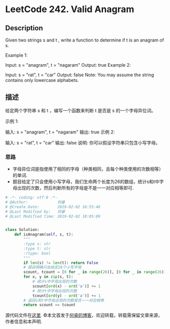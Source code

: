# LeetCode 242. Valid Anagram

## Description

Given two strings s and t , write a function to determine if t is an anagram of s.

Example 1:

Input: s = "anagram", t = "nagaram"
Output: true
Example 2:

Input: s = "rat", t = "car"
Output: false
Note:
You may assume the string contains only lowercase alphabets.

## 描述

给定两个字符串 s 和 t ，编写一个函数来判断 t 是否是 s 的一个字母异位词。

示例 1:

输入: s = "anagram", t = "nagaram"
输出: true
示例 2:

输入: s = "rat", t = "car"
输出: false
说明:
你可以假设字符串只包含小写字母。

### 思路

* 字母异位词是指使用了相同的字母（种类相同，且每个种类使用的次数相等）的单词.
* 题目给定了只会使用小写字母，我们生命两个长度为26的数组，统计s和t中字母出现的次数，然后判断所有的字母是不是一一对应相等即可.

```python
# -*- coding: utf-8 -*-
# @Author:             何睿
# @Create Date:        2019-02-02 16:55:46
# @Last Modified by:   何睿
# @Last Modified time: 2019-02-02 18:05:09


class Solution:
    def isAnagram(self, s, t):
        """
        :type s: str
        :type t: str
        :rtype: bool
        """
        if len(s) != len(t): return False
        # 题目明确只会给定26个小写字母
        scount, tcount = [0 for _ in range(26)], [0 for _ in range(26)]
        for x, y in zip(s, t):
            # 统计s中字母出现的次数
            scount[ord(x) - ord('a')] += 1
            # 统计t中字母出现的次数
            tcount[ord(y) - ord('a')] += 1
        # 返回s和t中字母出现的次数是否一一对应相等
        return scount == tcount
```
源代码文件在[这里](https://github.com/ruicore/Algorithm/blob/master/Leetcode/2019-02-02-242-Valid-Anagram.py).
©本文首发于[何睿的博客](https://www.ruicore.cn/leetcode-242-valid-anagram/)，欢迎转载，转载需保留文章来源，作者信息和本声明.

